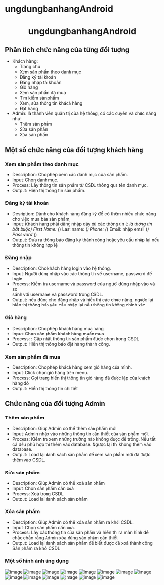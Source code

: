 # ungdungbanhangAndroid
<h1 align='center'>
  ungdungbanhangAndroid
</h1>

## Phân tích chức năng của từng đối tượng
 - Khách hàng:
   + Trang chủ
   + Xem sản phẩm theo danh mục
   + Đăng ký tài khoản
   + Đăng nhập tài khoản
   + Giỏ hàng
   + Xem sản phẩm đã mua 
   + Tìm kiếm sản phẩm
   + Xem, sửa thông tin khách hàng
   + Đặt hàng
 - Admin: là thành viên quản trị của hệ thống, có các quyền và chức năng như: 
   + Thêm sản phẩm
   + Sửa sản phẩm
   + Xóa sản phẩm
## Một số chức năng của đối tượng khách hàng
### Xem sản phẩm theo danh mục
 - Description: Cho phép xem các danh mục của sản phẩm.
 - Input: Chọn danh mục.
 - Process: Lấy thông tin sản phẩm từ CSDL thông qua tên danh mục.
 - Output: Hiện thị thông tin sản phẩm.
### Đăng ký tài khoản
 - Desription: Dành cho khách hàng đăng ký để có thêm nhiều chức năng cho việc mua bán sản phẩm, 
 - Input: Khách hang phải đăng nhập đầy đủ các thông tin (*: là thông tin bắt buộc)
            First Name: (*)
            Last name: (*)
            Phone: (*)
            Email: nhập email (*)
            Password (*)
 - Output: Đưa ra thông báo đăng ký thành công hoặc yêu cầu nhập lại nếu thông tin không hợp lệ
### Đăng nhập
 - Description: Cho khách hàng login vào hệ thống.
 - Input: Người dùng nhập vào các thông tin về username, password để login.
 - Process: Kiểm tra username và password của người dùng nhập vào và so  
     sánh  với username và password trong CSDL.
 - Output: nếu đúng cho đăng nhập và hiển thị các chức năng, ngược lại hiển thị thông báo yêu cầu nhập lại nếu thông tin  không chính xác. 
### Giỏ hàng
 - Description: Cho phép khách hàng mua hàng 
 - Input: Chọn sản phẩm khách hàng muốn mua
 - Process: : Cập nhật thông tin sản phẩm được chọn trong CSDL 
 - Output: Hiển thị thông báo đặt hàng thành công.
### Xem sản phẩm đã mua
 - Description: Cho phép khách hàng xem giỏ hàng của mình.
 - Input: Click chọn giỏ hàng trên menu.
 - Process: Gọi trang hiển thị thông tin giỏ hàng đã được lập của khách hàng đó
 - Output: Hiển thị thông tin chi tiết
## Chức năng của đối tượng Admin
### Thêm sản phẩm
 - Description: Giúp Admin có thể thêm sản phẩm mới.
 - Input: Admin nhập vào những thông tin cần thiết của sản phẩm mới.
 - Process: Kiểm tra xem những trường nào không được để trống. Nếu tất cả đều phù hợp thì thêm vào database. Ngược lại thì  không thêm vào database.
 - Output: Load lại danh sách sản phẩm để xem sản phẩm mới đã được thêm vào CSDL.
### Sửa sản phẩm
 - Description: Giúp Admin có thể xoá sản phẩm
 - Input: Chọn sản phẩm cần xoá
 - Process: Xoá trong CSDL
 - Output: Load lại danh sách sản phẩm
### Xóa sản phẩm
 - Description: Giúp Admin có thể xóa sản phẩm ra khỏi CSDL.
 - Input: Chọn sản phẩm cần xóa.
 - Process: Lấy các thông tin của sản phẩm và hiển thị ra màn hình để chắc chắn rằng Admin xóa đúng sản phẩm cần thiết.
 - Output: Load lại danh sách sản phẩm để biết được đã xoá thành công Sản phẩm  ra khỏi CSDL
 ### Một số hình ảnh ứng dụng 
![image](https://user-images.githubusercontent.com/57425057/204078387-d8fba56e-10db-4371-b5ca-94250f07b4fd.png)
![image](https://user-images.githubusercontent.com/57425057/204078392-152a0627-46ee-48be-be8e-b7fc59a07836.png)
![image](https://user-images.githubusercontent.com/57425057/204078394-40aa9473-088a-436b-a718-aa96eea97a8e.png)
![image](https://user-images.githubusercontent.com/57425057/204078402-394057f3-0371-4c44-beb1-137964b0e97d.png)
![image](https://user-images.githubusercontent.com/57425057/204078404-a9831347-65db-4456-af32-3e52d5746c16.png)
![image](https://user-images.githubusercontent.com/57425057/204078416-2fb4c227-f8d2-46e3-80ed-9d706cd6f9f9.png)
![image](https://user-images.githubusercontent.com/57425057/204078417-74f01280-4a06-4b51-9f18-ee7f15fb31c7.png)
![image](https://user-images.githubusercontent.com/57425057/204078419-413f948e-b540-4303-8bb9-7fd16537e322.png)
![image](https://user-images.githubusercontent.com/57425057/204078422-2f7279b1-59ea-4ae4-af4a-694a57ae10ac.png)
![image](https://user-images.githubusercontent.com/57425057/204078425-a7c42ff2-e646-46f1-a014-e507788dffb7.png)
![image](https://user-images.githubusercontent.com/57425057/204078429-9d3871b6-b979-41eb-a9ee-c097893b6922.png)
![image](https://user-images.githubusercontent.com/57425057/204078434-e26a8b7e-be9c-4fc5-ac80-01b065cf32e9.png)
![image](https://user-images.githubusercontent.com/57425057/204078438-8940c72d-0954-427e-a4c6-a76637e6708c.png)
![image](https://user-images.githubusercontent.com/57425057/204078439-a4051ba8-84bf-455b-88b5-b1bb4ef569e1.png)











 

